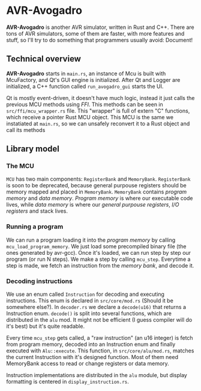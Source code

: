 # AVR-Avogadro

**AVR-Avogadro** is another AVR simulator, written in  Rust and C++. There are tons of AVR simulators, some of them are faster, with more features and stuff, so I'll try to do something that programmers usually avoid: Document!


## Technical overview

**AVR-Avogadro** starts in `main.rs`, an instance of Mcu is built with McuFactory, and Qt's GUI engine is initialized. After Qt and Logger are initialized, a C++ function called `run_avogadro_gui` starts the UI.

Qt is mostly event-driven, it doesn't have much logic, instead it just calls the previous MCU methods using *FFI*. This methods can be seen in `src/ffi/mcu_wrapper.rs` file. This "wrapper" is full of extern "C" functions, which receive a pointer Rust MCU object. This MCU is the same we instatiated at `main.rs`, so we can unsafely reconvert it to a Rust object and call its methods


## Library model

### The MCU

`MCU` has two main components: `RegisterBank` and `MemoryBank`. `RegisterBank` is soon to be deprecated, because general purpouse registers should be memory mapped and placed in `MemoryBank`. `MemoryBank` contains *program memory* and *data memory*. *Program memory* is where our executable code lives, while *data memory* is where our *general purpouse registers*, *I/O registers* and stack lives.

### Running a program

We can run a program loading it into the *program memory* by calling `mcu_load_program_memory`. We just load some precompiled binary file (the ones generated by avr-gcc). Once it's loaded, we can run step by step our program (or run N steps). We make a step by calling `mcu_step`. Everytime a step is made, we fetch an instruction from the *memory bank*, and decode it.

### Decoding instructions

We use an enum called `Instruction` for decoding and executing instructions. This enum is declared in `src/core/mod.rs` (Should it be somewhere else?). In `decoder.rs` we declare a `decode(u16)` that returns a Instruction enum.  `decode()` is split into several functions, which are distributed in the `alu` mod. It might not be efficient (I guess compiler will do it's best) but it's quite readable.

Every time `mcu_step` gets called, a "raw instruction" (an u16 integer) is fetch from program memory, decoded into an Instruction enum and finally executed with `Alu::execute`. This function, in `src/core/alu/mod.rs`, matches the current Instruction with it's designed function. Most of them need MemoryBank access to read or change registers or data memory.

Instruction implementations are distributed in the `alu` module, but display formatting is centered in `display_instruction.rs`.
